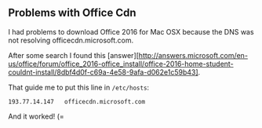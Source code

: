 ## Problems with Office Cdn

I had problems to download Office 2016 for Mac OSX because the DNS was not resolving officecdn.microsoft.com.

After some search I found this [answer][http://answers.microsoft.com/en-us/office/forum/office_2016-office_install/office-2016-home-student-couldnt-install/8dbf4d0f-c69a-4e58-9afa-d062e1c59b43].

That guide me to put this line in `/etc/hosts`:

`193.77.14.147   officecdn.microsoft.com`

And it worked! (=
